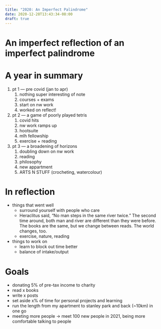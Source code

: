 ```yaml
---
title: "2020: An Imperfect Palindrome"
date: 2020-12-28T13:43:34-08:00
draft: true
---
```


# An imperfect reflection of an imperfect palindrome

# A year in summary
1. pt 1 — pre covid (jan to apr)
    1. nothing super interesting of note
    2. courses + exams
    3. start on nw work
    4. worked on reflect!
2. pt 2 — a game of poorly played tetris
    1. covid hits
    2. nw work ramps up
    3. hootsuite
    4. mlh fellowship
    5. exercise + reading
3. pt 3 — a broadening of horizons
    1. doubling down on nw work
    2. reading
    3. philosophy
    4. new appartment
    5. ARTS N STUFF (crocheting, watercolour)

# In reflection

- things that went well
  - surround yourself with people who care
  - Heraclitus said, “No man steps in the same river twice.” The second time around, both man and river are different than they were before. The books are the same, but we change between reads. The world changes, too.
  - exercise, nature, reading
- things to work on
  - learn to block out time better
  - balance of intake/output

# Goals
- donating 5% of pre-tax income to charity
- read x books
- write x posts
- set aside x% of time for personal projects and learning
- run the length from my apartment to stanley park and back (~10km) in one go
- meeting more people → meet 100 new people in 2021, being more comfortable talking to people